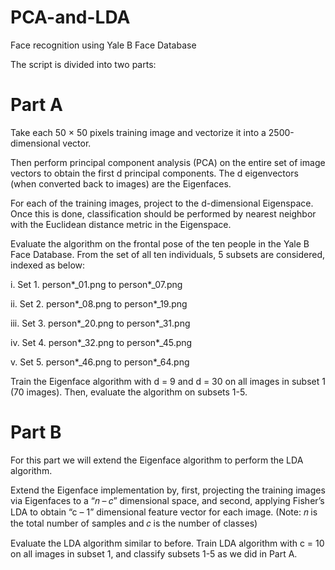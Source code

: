 # PCA-and-LDA
Face recognition using Yale B Face Database


The script is divided into two parts:

# Part A

Take each 50 × 50 pixels training image and vectorize it into a 2500-dimensional vector. 

Then perform principal component analysis (PCA) on the entire set of image vectors to 
obtain the first d principal components. The d eigenvectors (when converted back to 
images) are the Eigenfaces.

For each of the training images, project to the d-dimensional Eigenspace. Once this 
is done, classification should be performed by nearest neighbor with the Euclidean distance
metric in the Eigenspace.

Evaluate the algorithm on the frontal pose of the ten people in the Yale B Face Database. 
From the set of all ten individuals, 5 subsets are considered, indexed as below: 

i. Set 1. person*_01.png to person*_07.png 

ii. Set 2. person*_08.png to person*_19.png 

iii. Set 3. person*_20.png to person*_31.png 

iv. Set 4. person*_32.png to person*_45.png 

v. Set 5. person*_46.png to person*_64.png

Train the Eigenface algorithm with d = 9 and d = 30 on all images in subset 1 (70 images). 
Then, evaluate the algorithm on subsets 1-5.

# Part B

For this part we will extend the Eigenface algorithm to perform the LDA algorithm. 

Extend the Eigenface implementation by, first, projecting the training images via 
Eigenfaces to a “𝑛 – 𝑐” dimensional space, and second, applying Fisher’s LDA to obtain 
“c – 1” dimensional feature vector for each image. (Note: 𝑛 is the total number of samples
and 𝑐 is the number of classes)

Evaluate the LDA algorithm similar to before. Train LDA algorithm with c = 10 on 
all images in subset 1, and classify subsets 1-5 as we did in Part A.

